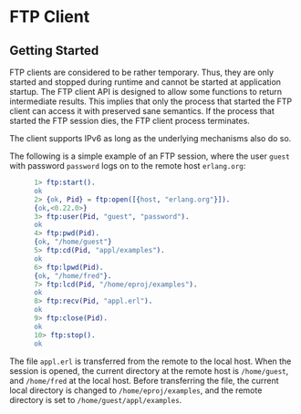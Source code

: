 # FTP Client

## Getting Started

FTP clients are considered to be rather temporary. Thus, they are only started and stopped during runtime and cannot be started at application startup. The FTP client API is designed to allow some functions to return intermediate results. This implies that only the process that started the FTP client can access it with preserved sane semantics. If the process that started the FTP session dies, the FTP client process terminates.

The client supports IPv6 as long as the underlying mechanisms also do so.

The following is a simple example of an FTP session, where the user `guest` with password `password` logs on to the remote host `erlang.org`:

```erlang
      1> ftp:start().
      ok
      2> {ok, Pid} = ftp:open([{host, "erlang.org"}]).
      {ok,<0.22.0>}
      3> ftp:user(Pid, "guest", "password").
      ok
      4> ftp:pwd(Pid).
      {ok, "/home/guest"}
      5> ftp:cd(Pid, "appl/examples").
      ok
      6> ftp:lpwd(Pid).
      {ok, "/home/fred"}.
      7> ftp:lcd(Pid, "/home/eproj/examples").
      ok
      8> ftp:recv(Pid, "appl.erl").
      ok
      9> ftp:close(Pid).
      ok
      10> ftp:stop().
      ok
```

The file `appl.erl` is transferred from the remote to the local host. When the session is opened, the current directory at the remote host is `/home/guest`, and `/home/fred` at the local host. Before transferring the file, the current local directory is changed to `/home/eproj/examples`, and the remote directory is set to `/home/guest/appl/examples`.
